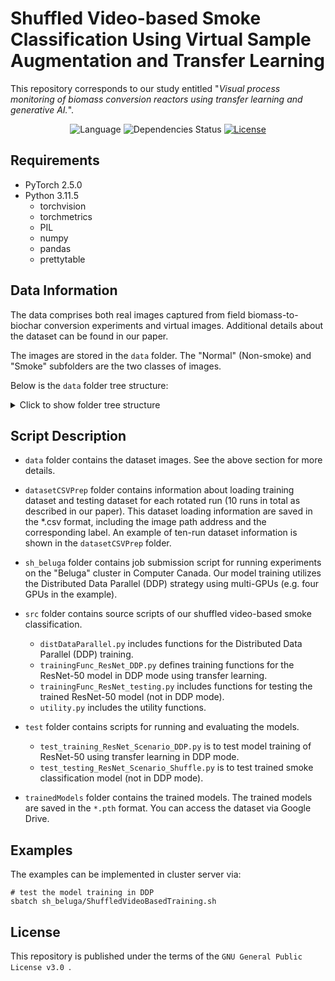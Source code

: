 # Shuffled Video-based Smoke Classification Using Virtual Sample Augmentation and Transfer Learning 

This repository corresponds to our study entitled
"*Visual process monitoring of biomass conversion reactors using transfer learning and generative AI.*".


<div align="center">

![Language](https://img.shields.io/badge/language-Python-blue?&logo=python)
![Dependencies Status](https://img.shields.io/badge/dependencies-PyTorch-brightgreen.svg)
[![License](https://img.shields.io/badge/license-GPL--3.0-blue)](LICENSE)
</div>



## Requirements
- PyTorch 2.5.0
- Python 3.11.5
    - torchvision
    - torchmetrics
    - PIL
    - numpy
    - pandas
    - prettytable


## Data Information
The data comprises both real images captured from field biomass-to-biochar conversion experiments and virtual images. Additional details about the dataset can be found in our paper.

The images are stored in the `data` folder. The "Normal" (Non-smoke) and "Smoke" subfolders are the two classes of images. 

Below is the `data` folder tree structure:

<details>
  <summary>Click to show folder tree structure</summary>


```
.
├── Gen1_200
│   ├── vid1
│   │   ├── Normal
│   │   └── Smoke
│   ├── vid10
│   │   ├── Normal
│   │   └── Smoke
│   ├── vid2
│   │   ├── Normal
│   │   └── Smoke
│   ├── vid3
│   │   ├── Normal
│   │   └── Smoke
│   ├── vid4
│   │   ├── Normal
│   │   └── Smoke
│   ├── vid5
│   │   ├── Normal
│   │   └── Smoke
│   ├── vid6
│   │   ├── Normal
│   │   └── Smoke
│   ├── vid7
│   │   ├── Normal
│   │   └── Smoke
│   ├── vid8
│   │   ├── Normal
│   │   └── Smoke
│   └── vid9
│       ├── Normal
│       └── Smoke
├── Gen2_200
│   ├── vid1
│   │   ├── Normal
│   │   └── Smoke
│   ├── vid10
│   │   ├── Normal
│   │   └── Smoke
│   ├── vid2
│   │   ├── Normal
│   │   └── Smoke
│   ├── vid3
│   │   ├── Normal
│   │   └── Smoke
│   ├── vid4
│   │   ├── Normal
│   │   └── Smoke
│   ├── vid5
│   │   ├── Normal
│   │   └── Smoke
│   ├── vid6
│   │   ├── Normal
│   │   └── Smoke
│   ├── vid7
│   │   ├── Normal
│   │   └── Smoke
│   ├── vid8
│   │   ├── Normal
│   │   └── Smoke
│   └── vid9
│       ├── Normal
│       └── Smoke
└── rawImgs_200
    ├── vid1
    │   ├── Normal
    │   └── Smoke
    ├── vid10
    │   ├── Normal
    │   └── Smoke
    ├── vid2
    │   ├── Normal
    │   └── Smoke
    ├── vid3
    │   ├── Normal
    │   └── Smoke
    ├── vid4
    │   ├── Normal
    │   └── Smoke
    ├── vid5
    │   ├── Normal
    │   └── Smoke
    ├── vid6
    │   ├── Normal
    │   └── Smoke
    ├── vid7
    │   ├── Normal
    │   └── Smoke
    ├── vid8
    │   ├── Normal
    │   └── Smoke
    └── vid9
        ├── Normal
        └── Smoke

94 directories, 0 files

```
</details>


## Script Description 
- `data` folder contains the dataset images. See the above section for more details.
- `datasetCSVPrep` folder contains information about loading training dataset and testing dataset for each rotated run (10 runs in total as described in our paper). This dataset loading information are saved in the *.csv format, including the image path address and the corresponding label. An example of ten-run dataset information is shown in the `datasetCSVPrep` folder.
- `sh_beluga` folder contains job submission script for running experiments on the "Beluga" cluster in Computer Canada. Our model training utilizes the Distributed Data Parallel (DDP) strategy using multi-GPUs (e.g. four GPUs in the example).

- `src` folder contains source scripts of our shuffled video-based smoke classification. 
  - `distDataParallel.py` includes functions for the Distributed Data Parallel (DDP) training.
  - `trainingFunc_ResNet_DDP.py` defines training functions for the ResNet-50 model in DDP mode using transfer learning. 
  - `trainingFunc_ResNet_testing.py` includes functions for testing the trained ResNet-50 model (not in DDP mode).
  - `utility.py` includes the utility functions.







- `test` folder contains scripts for running and evaluating the models.
  - `test_training_ResNet_Scenario_DDP.py` is to test model training of ResNet-50 using transfer learning in DDP mode.
  - `test_testing_ResNet_Scenario_Shuffle.py` is to test trained smoke classification model (not in DDP mode).


- `trainedModels` folder contains the trained models. The trained models are saved in the `*.pth` format. You can access the dataset via Google Drive.

## Examples 
The examples can be implemented in cluster server via:
```Shell 
# test the model training in DDP
sbatch sh_beluga/ShuffledVideoBasedTraining.sh
```


## License
This repository is published under the terms of the `GNU General Public License v3.0 `. 
